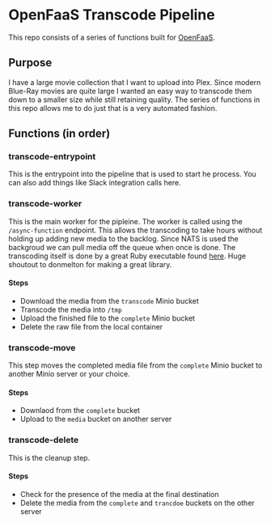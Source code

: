 # OpenFaaS Transcode Pipeline

This repo consists of a series of functions built for [OpenFaaS](https://github.com/openfaas/faas).

## Purpose

I have a large movie collection that I want to upload into Plex. Since modern Blue-Ray movies are quite large I wanted an easy way to transcode them down to a smaller size while still retaining quality. The series of functions in this repo allows me to do just that is a very automated fashion.

## Functions (in order)

### transcode-entrypoint

This is the entrypoint into the pipeline that is used to start he process. You can also add things like Slack integration calls here.

### transcode-worker

This is the main worker for the pipleine. The worker is called using the `/async-function` endpoint. This allows the transcoding to take hours without holding up adding new media to the backlog. Since NATS is used the backgroud we can pull media off the queue when once is done. The transcoding itself is done by a great Ruby executable found [here](https://github.com/donmelton/video_transcoding). Huge shoutout to donmelton for making a great library.

#### Steps

- Download the media from the `transcode` Minio bucket
- Transcode the media into `/tmp`
- Upload the finished file to the `complete` Minio bucket
- Delete the raw file from the local container

### transcode-move

This step moves the completed media file from the `complete` Minio bucket to another Minio server or your choice.

#### Steps

- Downlaod from the `complete` bucket
- Upload to the `media` bucket on another server

### transcode-delete

This is the cleanup step.

#### Steps

- Check for the presence of the media at the final destination
- Delete the media from the `complete` and `trancdoe` buckets on the other server